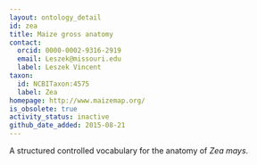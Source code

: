 ```yaml
---
layout: ontology_detail
id: zea
title: Maize gross anatomy
contact:
  orcid: 0000-0002-9316-2919
  email: Leszek@missouri.edu
  label: Leszek Vincent
taxon:
  id: NCBITaxon:4575
  label: Zea
homepage: http://www.maizemap.org/
is_obsolete: true
activity_status: inactive
github_date_added: 2015-08-21
---
```


A structured controlled vocabulary for the anatomy of <i>Zea mays</i>.
